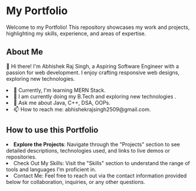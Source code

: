 <h1>My Portfolio </h1>

Welcome to my Portfolio! This repository showcases my work and projects, highlighting my skills, experience, and areas of expertise.

<h2>About Me</h2>

👋 Hi there! I'm Abhishek Raj Singh, a Aspiring Software Engineer with a passion for web development. I enjoy crafting responsive web designs, exploring new technologies.

<li>🌱 Currently, I'm learning MERN Stack.</li>
<li>💼 I am currently doing my B.Tech and exploring new technologies .</li>
<li>💬 Ask me about Java, C++, DSA, OOPs.</li>
<li>📫 How to reach me: abhishekrajsingh2509@gmail.com.</li>

<h2>How to use this Portfolio</h2>

<li><b>Explore the Projects</b>: Navigate through the "Projects" section to see detailed descriptions, technologies used, and links to live demos or repositories.</li>
<li>Check Out My Skills: Visit the "Skills" section to understand the range of tools and languages I'm proficient in.</li>
<li>Contact Me: Feel free to reach out via the contact information provided below for collaboration, inquiries, or any other questions.</li>
